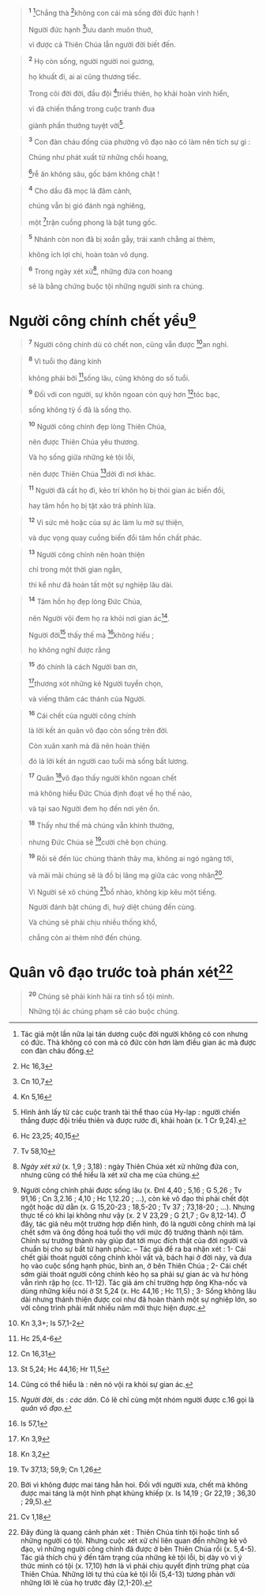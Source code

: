 
> <sup><b>1</b></sup> [^1]Chẳng thà [^1*]không con cái mà sống đời đức hạnh !
> 
> Người đức hạnh [^2*]lưu danh muôn thuở,
> 
> vì được cả Thiên Chúa lẫn người đời biết đến.
>


> <sup><b>2</b></sup> Họ còn sống, người người noi gương,
> 
> họ khuất đi, ai ai cũng thương tiếc.
> 
> Trong cõi đời đời, đầu đội [^3*]triều thiên, họ khải hoàn vinh hiển,
> 
> vì đã chiến thắng trong cuộc tranh đua
> 
> giành phần thưởng tuyệt vời[^2].
>


> <sup><b>3</b></sup> Con đàn cháu đống của phường vô đạo nào có làm nên tích sự gì :
> 
> Chúng như phát xuất từ những chồi hoang,
> 
> [^4*]rễ ăn không sâu, gốc bám không chặt !
>


> <sup><b>4</b></sup> Cho dầu đã mọc lá đâm cành,
> 
> chúng vẫn bị gió đánh ngả nghiêng,
> 
> một [^5*]trận cuồng phong là bật tung gốc.
>


> <sup><b>5</b></sup> Nhánh còn non đã bị xoắn gẫy, trái xanh chẳng ai thèm,
> 
> không ích lợi chi, hoàn toàn vô dụng.
>


> <sup><b>6</b></sup> Trong ngày xét xử[^3], những đứa con hoang
> 
> sẽ là bằng chứng buộc tội những người sinh ra chúng.
>

# Người công chính chết yểu[^4]

> <sup><b>7</b></sup> Người công chính dù có chết non, cũng vẫn được [^6*]an nghỉ.
>


> <sup><b>8</b></sup> Vì tuổi thọ đáng kính
> 
> không phải bởi [^7*]sống lâu, cũng không do số tuổi.
>


> <sup><b>9</b></sup> Đối với con người, sự khôn ngoan còn quý hơn [^8*]tóc bạc,
> 
> sống không tỳ ố đã là sống thọ.
>


> <sup><b>10</b></sup> Người công chính đẹp lòng Thiên Chúa,
> 
> nên được Thiên Chúa yêu thương.
> 
> Và họ sống giữa những kẻ tội lỗi,
> 
> nên được Thiên Chúa [^9*]dời đi nơi khác.
>


> <sup><b>11</b></sup> Người đã cất họ đi, kẻo trí khôn họ bị thói gian ác biến đổi,
> 
> hay tâm hồn họ bị tật xảo trá phỉnh lừa.
>


> <sup><b>12</b></sup> Vì sức mê hoặc của sự ác làm lu mờ sự thiện,
> 
> và dục vọng quay cuồng biến đổi tâm hồn chất phác.
>


> <sup><b>13</b></sup> Người công chính nên hoàn thiện
> 
> chỉ trong một thời gian ngắn,
> 
> thì kể như đã hoàn tất một sự nghiệp lâu dài.
>


> <sup><b>14</b></sup> Tâm hồn họ đẹp lòng Đức Chúa,
> 
> nên Người vội đem họ ra khỏi nơi gian ác[^5].
> 
> Người đời[^6] thấy thế mà [^10*]không hiểu ;
> 
> họ không nghĩ được rằng
>


> <sup><b>15</b></sup> đó chính là cách Người ban ơn,
> 
> [^11*]thương xót những kẻ Người tuyển chọn,
> 
> và viếng thăm các thánh của Người.
>


> <sup><b>16</b></sup> Cái chết của người công chính
> 
> là lời kết án quân vô đạo còn sống trên đời.
> 
> Còn xuân xanh mà đã nên hoàn thiện
> 
> đó là lời kết án người cao tuổi mà sống bất lương.
>


> <sup><b>17</b></sup> Quân [^12*]vô đạo thấy người khôn ngoan chết
> 
> mà không hiểu Đức Chúa định đoạt về họ thế nào,
> 
> và tại sao Người đem họ đến nơi yên ổn.
>


> <sup><b>18</b></sup> Thấy như thế mà chúng vẫn khinh thường,
> 
> nhưng Đức Chúa sẽ [^13*]cười chê bọn chúng.
>


> <sup><b>19</b></sup> Rồi sẽ đến lúc chúng thành thây ma, không ai ngó ngàng tới,
> 
> và mãi mãi chúng sẽ là đồ bị lăng mạ giữa các vong nhân[^7].
> 
> Vì Người sẽ xô chúng [^14*]bổ nhào, không kịp kêu một tiếng.
> 
> Người đánh bật chúng đi, huỷ diệt chúng đến cùng.
> 
> Và chúng sẽ phải chịu nhiều thống khổ,
> 
> chẳng còn ai thèm nhớ đến chúng.
>

# Quân vô đạo trước toà phán xét[^8]

> <sup><b>20</b></sup> Chúng sẽ phải kinh hãi ra tính sổ tội mình.
> 
> Những tội ác chúng phạm sẽ cáo buộc chúng.
>

[^1]: Tác giả một lần nữa lại tán dương cuộc đời người không có con nhưng có đức. Thà không có con mà có đức còn hơn làm điều gian ác mà được con đàn cháu đống.
[^2]: Hình ảnh lấy từ các cuộc tranh tài thể thao của Hy-lạp : người chiến thắng được đội triều thiên và được rước đi, khải hoàn (x. 1 Cr 9,24).
[^3]: <i>Ngày xét xử</i> (x. 1,9 ; 3,18) : ngày Thiên Chúa xét xử những đứa con, nhưng cũng có thể hiểu là xét xử cha mẹ của chúng.
[^4]: Người công chính phải được sống lâu (x. Đnl 4,40 ; 5,16 ; G 5,26 ; Tv 91,16 ; Cn 3,2.16 ; 4,10 ; Hc 1,12.20 ; ...), còn kẻ vô đạo thì phải chết đột ngột hoặc dữ dằn (x. G 15,20-23 ; 18,5-20 ; Tv 37 ; 73,18-20 ; ...). Nhưng thực tế có khi lại không như vậy (x. 2 V 23,29 ; G 21,7 ; Gv 8,12-14). Ở đây, tác giả nêu một trường hợp điển hình, đó là người công chính mà lại chết sớm và ông đồng hoá tuổi thọ với mức độ trưởng thành nội tâm. Chính sự trưởng thành này giúp đạt tới mục đích thật của đời người và chuẩn bị cho sự bất tử hạnh phúc. – Tác giả đề ra ba nhận xét : 1- Cái chết giải thoát người công chính khỏi vất vả, bách hại ở đời này, và đưa họ vào cuộc sống hạnh phúc, bình an, ở bên Thiên Chúa ; 2- Cái chết sớm giải thoát người công chính kẻo họ sa phải sự gian ác và hư hỏng vẫn rình rập họ (cc. 11-12). Tác giả ám chỉ trường hợp ông Kha-nốc và dùng những kiểu nói ở St 5,24 (x. Hc 44,16 ; Hc 11,5) ; 3- Sống không lâu dài nhưng thánh thiện được coi như đã hoàn thành một sự nghiệp lớn, so với công trình phải mất nhiều năm mới thực hiện được.
[^5]: Cũng có thể hiểu là : nên nó vội ra khỏi sự gian ác.
[^6]: <i>Người đời</i>, ds : <i>các dân</i>. Có lẽ chỉ cùng một nhóm người được c.16 gọi là <i>quân vô đạo</i>.
[^7]: Bởi vì không được mai táng hẳn hoi. Đối với người xưa, chết mà không được mai táng là một hình phạt khủng khiếp (x. Is 14,19 ; Gr 22,19 ; 36,30 ; 29,5).
[^8]: Đây đúng là quang cảnh phán xét : Thiên Chúa tính tội hoặc tính sổ những người có tội. Nhưng cuộc xét xử chỉ liên quan đến những kẻ vô đạo, vì những người công chính đã được ở bên Thiên Chúa rồi (x. 5,4-5). Tác giả thích chú ý đến tâm trạng của những kẻ tội lỗi, bị dày vò vì ý thức mình có tội (x. 17,10) hơn là vì phải chịu quyết định trừng phạt của Thiên Chúa. Những lời tự thú của kẻ tội lỗi (5,4-13) tương phản với những lời lẽ của họ trước đây (2,1-20).
[^1*]: Hc 16,3
[^2*]: Cn 10,7
[^3*]: Kn 5,16
[^4*]: Hc 23,25; 40,15
[^5*]: Tv 58,10
[^6*]: Kn 3,3+; Is 57,1-2
[^7*]: Hc 25,4-6
[^8*]: Cn 16,31
[^9*]: St 5,24; Hc 44,16; Hr 11,5
[^10*]: Is 57,1
[^11*]: Kn 3,9
[^12*]: Kn 3,2
[^13*]: Tv 37,13; 59,9; Cn 1,26
[^14*]: Cv 1,18
